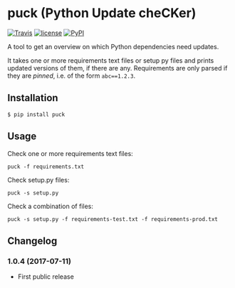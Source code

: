 # puck (Python Update cheCKer)

[![Travis](https://img.shields.io/travis/NativeInstruments/puck.svg?style=flat-square)](https://travis-ci.org/NativeInstruments/puck) [![license](https://img.shields.io/github/license/NativeInstruments/puck.svg?style=flat-square)](https://github.com/NativeInstruments/puck/blob/master/LICENSE) [![PyPI](https://img.shields.io/pypi/v/puck.svg)](https://pypi.python.org/pypi/puck)


A tool to get an overview on which Python dependencies need updates.

It takes one or more requirements text files or setup py files and prints
updated versions of them, if there are any. Requirements are only parsed if
they are *pinned*, i.e. of the form ```abc==1.2.3```.

## Installation

```
$ pip install puck
```

## Usage

Check one or more requirements text files:

```puck -f requirements.txt```

Check setup.py files:

```puck -s setup.py```

Check a combination of files:

```puck -s setup.py -f requirements-test.txt -f requirements-prod.txt```


## Changelog

### 1.0.4 (2017-07-11)

* First public release
